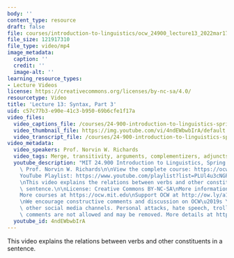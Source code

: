 ```yaml
---
body: ''
content_type: resource
draft: false
file: courses/introduction-to-linguistics/ocw_24900_lecture13_2022mar17_360p_16_9.mp4
file_size: 121917310
file_type: video/mp4
image_metadata:
  caption: ''
  credit: ''
  image-alt: ''
learning_resource_types:
- Lecture Videos
license: https://creativecommons.org/licenses/by-nc-sa/4.0/
resourcetype: Video
title: 'Lecture 13: Syntax, Part 3'
uid: c57c77b3-e90e-41c3-b950-69b6cfe1f17a
video_files:
  video_captions_file: /courses/24-900-introduction-to-linguistics-spring-2022/1ssaQs2EKBQUUoFDiTY0Ypv7Kw9zGs08U_transcript.webvtt
  video_thumbnail_file: https://img.youtube.com/vi/4ndEWbwbIrA/default.jpg
  video_transcript_file: /courses/24-900-introduction-to-linguistics-spring-2022/1ssaQs2EKBQUUoFDiTY0Ypv7Kw9zGs08U_transcript.pdf
video_metadata:
  video_speakers: Prof. Norvin W. Richards
  video_tags: Merge, transitivity, arguments, complementizers, adjuncts
  youtube_description: "MIT 24.900 Introduction to Linguistics, Spring 2022\nInstructor:\
    \ Prof. Norvin W. Richards\n\nView the complete course: https://ocw.mit.edu/courses/24-900-introduction-to-linguistics-spring-2022/\n\
    YouTube Playlist: https://www.youtube.com/playlist?list=PLUl4u3cNGP63BZGNOqrF2qf_yxOjuG35j\n\
    \nThis video explains the relations between verbs and other constituents in a\
    \ sentence.\n\nLicense: Creative Commons BY-NC-SA\nMore information at https://ocw.mit.edu/terms\n\
    More courses at https://ocw.mit.edu\nSupport OCW at http://ow.ly/a1If50zVRlQ\n\
    \nWe encourage constructive comments and discussion on OCW\u2019s YouTube and\
    \ other social media channels. Personal attacks, hate speech, trolling, and inappropriate\
    \ comments are not allowed and may be removed. More details at https://ocw.mit.edu/comments.\n"
  youtube_id: 4ndEWbwbIrA
---
```

This video explains the relations between verbs and other constituents in a sentence.